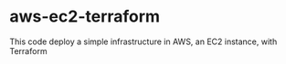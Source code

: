 # aws-ec2-terraform

This code deploy a simple infrastructure in AWS, an EC2  instance, with Terraform